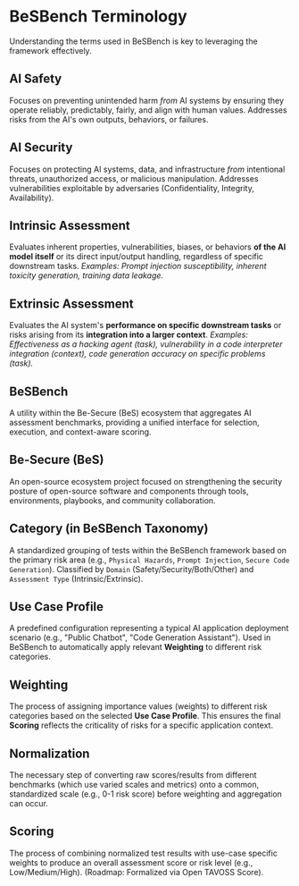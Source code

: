 # BeSBench Terminology

Understanding the terms used in BeSBench is key to leveraging the framework effectively.

## AI Safety
Focuses on preventing unintended harm *from* AI systems by ensuring they operate reliably, predictably, fairly, and align with human values. Addresses risks from the AI's own outputs, behaviors, or failures.

## AI Security
Focuses on protecting AI systems, data, and infrastructure *from* intentional threats, unauthorized access, or malicious manipulation. Addresses vulnerabilities exploitable by adversaries (Confidentiality, Integrity, Availability).

## Intrinsic Assessment
Evaluates inherent properties, vulnerabilities, biases, or behaviors **of the AI model itself** or its direct input/output handling, regardless of specific downstream tasks.
*Examples: Prompt injection susceptibility, inherent toxicity generation, training data leakage.*

## Extrinsic Assessment
Evaluates the AI system's **performance on specific downstream tasks** or risks arising from its **integration into a larger context**.
*Examples: Effectiveness as a hacking agent (task), vulnerability in a code interpreter integration (context), code generation accuracy on specific problems (task).*

## BeSBench
A utility within the Be-Secure (BeS) ecosystem that aggregates AI assessment benchmarks, providing a unified interface for selection, execution, and context-aware scoring.

## Be-Secure (BeS)
An open-source ecosystem project focused on strengthening the security posture of open-source software and components through tools, environments, playbooks, and community collaboration.

## Category (in BeSBench Taxonomy)
A standardized grouping of tests within the BeSBench framework based on the primary risk area (e.g., `Physical Hazards`, `Prompt Injection`, `Secure Code Generation`). Classified by `Domain` (Safety/Security/Both/Other) and `Assessment Type` (Intrinsic/Extrinsic).

## Use Case Profile
A predefined configuration representing a typical AI application deployment scenario (e.g., "Public Chatbot", "Code Generation Assistant"). Used in BeSBench to automatically apply relevant **Weighting** to different risk categories.

## Weighting
The process of assigning importance values (weights) to different risk categories based on the selected **Use Case Profile**. This ensures the final **Scoring** reflects the criticality of risks for a specific application context.

## Normalization
The necessary step of converting raw scores/results from different benchmarks (which use varied scales and metrics) onto a common, standardized scale (e.g., 0-1 risk score) before weighting and aggregation can occur.

## Scoring
The process of combining normalized test results with use-case specific weights to produce an overall assessment score or risk level (e.g., Low/Medium/High). (Roadmap: Formalized via Open TAVOSS Score).
